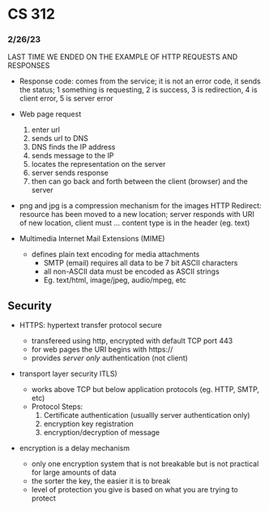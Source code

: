 # CS 312
### 2/26/23



LAST TIME WE ENDED ON THE EXAMPLE OF HTTP REQUESTS AND RESPONSES
* Response code: comes from the service; it is not an error code, it sends the status; 1 something is requesting, 2 is success, 3 is redirection, 4 is client error, 5 is server error
* Web page request
    1. enter url
    2. sends url to DNS
    3. DNS finds the IP address
    4. sends message to the IP
    5. locates the representation on the server
    6. server sends response
    7. then can go back and forth between the client (browser) and the server

* png and jpg is a compression mechanism for the images
HTTP Redirect: resource has been moved to a new location; server responds with URI of new location, client must ...
content type is in the header (eg. text)
* Multimedia Internet Mail Extensions (MIME)
    * defines plain text encoding for media attachments
        * SMTP (email) requires all data to be 7 bit ASCII characters
        * all non-ASCII data must be encoded as ASCII strings
        * Eg. text/html, image/jpeg, audio/mpeg, etc
## Security
* HTTPS: hypertext transfer protocol secure
    * transfereed using http, encrypted with default TCP port 443
    * for web pages the URI begins with https://
    * provides *server only* authentication (not client)

* transport layer security ITLS)
    * works above TCP but below application protocols (eg. HTTP, SMTP, etc)
    * Protocol Steps:
        1. Certificate authentication (usuallly server authentication only)
        2. encryption key registration
        3. encryption/decryption of message
* encryption is a delay mechanism
    * only one encryption system that is not breakable but is not practical for large amounts of data
    * the sorter the key, the easier it is to break
    * level of protection you give is based on what you are trying to protect